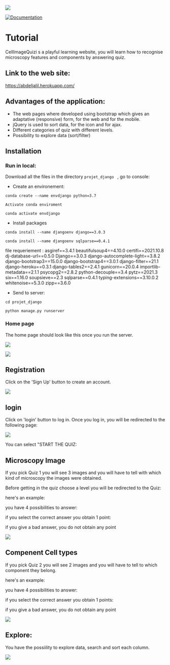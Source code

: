 ![](images_README/logo.png)


[![Documentation](https://img.shields.io/badge/Documentation-github-brightgreen.svg?style=for-the-badge)](https://github.com/abdeljalil-senhaji/Quiz_Cell_Images)


# **Tutorial**
CellImageQuizi s a playful learning website, you will learn how to recognise microscopy features and components by answering quiz.

## Link to the web site:
https://abdeljalil.herokuapp.com/


## Advantages of the application:

- The web pages where developed using bootstrap which gives an adaptative (responsive) form, for the web and for the mobile.
- jQuery is used to sort data, for the icon and for ajax.
- Different categories of quiz with different levels.
- Possibility to explore data (sort/filter)


## Installation

### Run in local:

Download all the files in the directory `projet_django ` , go to console:

- Create an environement:

`conda create --name envdjango python=3.7`


`Activate conda enviroment`


`conda activate envdjango`

- Install packages

`conda install --name djangoenv django==3.0.3`

`conda install --name djangoenv sqlparse==0.4.1`

file requeriement  :
asgiref==3.4.1
beautifulsoup4==4.10.0
certifi==2021.10.8
dj-database-url==0.5.0
Django==3.0.3
django-autocomplete-light==3.8.2
django-bootstrap3==15.0.0
django-bootstrap4==3.0.1
django-filter==21.1
django-heroku==0.3.1
django-tables2==2.4.1
gunicorn==20.0.4
importlib-metadata==2.1.1
psycopg2==2.8.2
python-decouple==3.4
pytz==2021.3
six==1.16.0
soupsieve==2.3
sqlparse==0.4.1
typing-extensions==3.10.0.2
whitenoise==5.3.0
zipp==3.6.0

- Send to server:

`cd projet_django`

`python manage.py runserver`


### Home page

The home page should look like this once you run the server.


![](images_README/home.png)

![](images_README/home2.png)


## Registration 

Click on the 'Sign Up' button to create an account.

![](images_README/signup.png)


## login

Click on 'login' button to log in.
Once you log in, you will be redirected to the following page:


![](images_README/login.png)


You can select "START THE QUIZ:


## Microscopy Image

If you pick Quiz 1 you will see 3 images and you will have to tell with
which kind of microscopy the images were obtained. 


Before getting in the quiz  choose a level you will be redirected to the Quiz:

here's an example:


you have 4 possibilities to answer:


if you select the correct answer you obtain 1 point:



if you give a bad answer, you do not obtain any point 


![](images_README/quizmicroscopy.png)


## Compenent Cell types

If you pick Quiz 2 you will see  2 images and you will have to tell to which component they belong.



here's an example:


you have 4 possibilities to answer:



if you select the correct answer you obtain 1 points:



if you give a bad answer, you do not obtain any point

![](images_README/compnantquiz.png)


## Explore:

You have the possiility to explore data, search and sort each column.


![](images_README/exploreimage.png)

